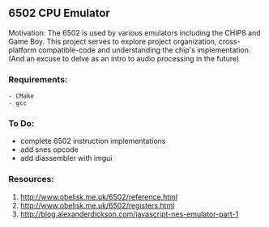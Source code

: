 ## 6502 CPU Emulator

Motivation: The 6502 is used by various emulators including the CHIP8 and Game Boy. This project serves to explore project organization, cross-platform compatible-code and understanding the chip's implementation. (And an excuse to delve as an intro to audio processing in the future)

### Requirements:
```
- CMake
- gcc
```

### To Do:
- complete 6502 instruction implementations
- add snes opcode
- add diassembler with imgui 

### Resources:
1. http://www.obelisk.me.uk/6502/reference.html
1. http://www.obelisk.me.uk/6502/registers.html
1. http://blog.alexanderdickson.com/javascript-nes-emulator-part-1
